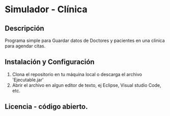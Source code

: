 # Simulador - Clínica

## Descripción
Programa simple para Guardar datos de Doctores y pacientes en una clinica para agendar citas.

## Instalación y Configuración
1. Clona el repositorio en tu máquina local o descarga el archivo 'Ejecutable.jar'
2. Abrir el archivo en algun editor de texto, ej Eclipse, Visual studio Code, etc.

## Licencia - código abierto.
